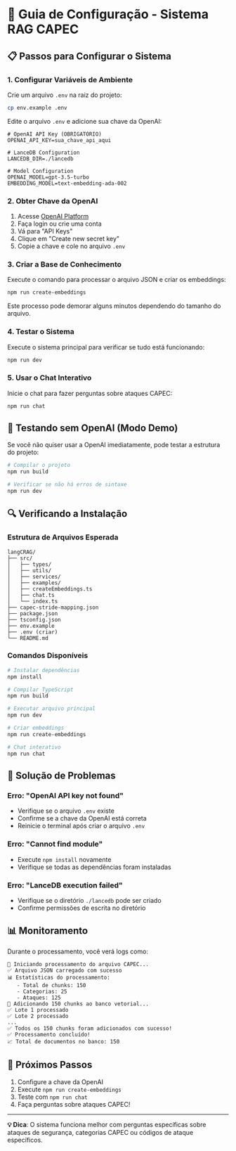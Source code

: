 # 🔧 Guia de Configuração - Sistema RAG CAPEC

## 📋 Passos para Configurar o Sistema

### 1. Configurar Variáveis de Ambiente

Crie um arquivo `.env` na raiz do projeto:

```bash
cp env.example .env
```

Edite o arquivo `.env` e adicione sua chave da OpenAI:

```env
# OpenAI API Key (OBRIGATÓRIO)
OPENAI_API_KEY=sua_chave_api_aqui

# LanceDB Configuration
LANCEDB_DIR=./lancedb

# Model Configuration
OPENAI_MODEL=gpt-3.5-turbo
EMBEDDING_MODEL=text-embedding-ada-002
```

### 2. Obter Chave da OpenAI

1. Acesse [OpenAI Platform](https://platform.openai.com/)
2. Faça login ou crie uma conta
3. Vá para "API Keys"
4. Clique em "Create new secret key"
5. Copie a chave e cole no arquivo `.env`

### 3. Criar a Base de Conhecimento

Execute o comando para processar o arquivo JSON e criar os embeddings:

```bash
npm run create-embeddings
```

Este processo pode demorar alguns minutos dependendo do tamanho do arquivo.

### 4. Testar o Sistema

Execute o sistema principal para verificar se tudo está funcionando:

```bash
npm run dev
```

### 5. Usar o Chat Interativo

Inicie o chat para fazer perguntas sobre ataques CAPEC:

```bash
npm run chat
```

## 🧪 Testando sem OpenAI (Modo Demo)

Se você não quiser usar a OpenAI imediatamente, pode testar a estrutura do projeto:

```bash
# Compilar o projeto
npm run build

# Verificar se não há erros de sintaxe
npm run dev
```

## 🔍 Verificando a Instalação

### Estrutura de Arquivos Esperada

```
langCRAG/
├── src/
│   ├── types/
│   ├── utils/
│   ├── services/
│   ├── examples/
│   ├── createEmbeddings.ts
│   ├── chat.ts
│   └── index.ts
├── capec-stride-mapping.json
├── package.json
├── tsconfig.json
├── env.example
├── .env (criar)
└── README.md
```

### Comandos Disponíveis

```bash
# Instalar dependências
npm install

# Compilar TypeScript
npm run build

# Executar arquivo principal
npm run dev

# Criar embeddings
npm run create-embeddings

# Chat interativo
npm run chat
```

## 🚨 Solução de Problemas

### Erro: "OpenAI API key not found"
- Verifique se o arquivo `.env` existe
- Confirme se a chave da OpenAI está correta
- Reinicie o terminal após criar o arquivo `.env`

### Erro: "Cannot find module"
- Execute `npm install` novamente
- Verifique se todas as dependências foram instaladas

### Erro: "LanceDB execution failed"
- Verifique se o diretório `./lancedb` pode ser criado
- Confirme permissões de escrita no diretório

## 📊 Monitoramento

Durante o processamento, você verá logs como:

```
🚀 Iniciando processamento do arquivo CAPEC...
✅ Arquivo JSON carregado com sucesso
📊 Estatísticas do processamento:
   - Total de chunks: 150
   - Categorias: 25
   - Ataques: 125
📝 Adicionando 150 chunks ao banco vetorial...
✅ Lote 1 processado
✅ Lote 2 processado
...
✅ Todos os 150 chunks foram adicionados com sucesso!
✅ Processamento concluído!
📈 Total de documentos no banco: 150
```

## 🎯 Próximos Passos

1. Configure a chave da OpenAI
2. Execute `npm run create-embeddings`
3. Teste com `npm run chat`
4. Faça perguntas sobre ataques CAPEC!

---

**💡 Dica**: O sistema funciona melhor com perguntas específicas sobre ataques de segurança, categorias CAPEC ou códigos de ataque específicos. 